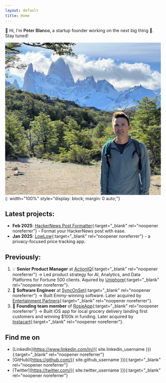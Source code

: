 ```yaml
---
layout: default
title: Home
---
```

<span class="wave">👋</span> Hi, I'm <span style="font-weight: 600;">Peter Blanco</span>, a startup founder working on the next big thing 🚀. Stay tuned!

![Peter Blanco - Product Manager and Tech Professional](/assets/home.jpg){: width="100%" style="display: block; margin: 0 auto;"}

## Latest projects: 
- **Feb 2025**: [HackerNews Post Formatter](https://hnpostformatter.blancotech.com/){:target="_blank" rel="noopener noreferrer"} - Format your HackerNews post with ease.
- **Jan 2025**: [LowLow](https://lowlow.bot){:target="_blank" rel="noopener noreferrer"} - a privacy-focused price tracking app.

## Previously:
1. 💡 **Senior Product Manager** at [ActionIQ](https://actioniq.com){:target="_blank" rel="noopener noreferrer"} → Led product strategy for AI, Analytics, and Data Platforms for Fortune 500 clients. Aquired by [Uniphore](https://uniphore.com){:target="_blank" rel="noopener noreferrer"}.
2. 🎥 **Software Engineer** at [SyncOnSet](https://www.synconset.com){:target="_blank" rel="noopener noreferrer"} → Built Emmy-winning software. Later acquired by [Entertainment Partners](https://www.ep.com){:target="_blank" rel="noopener noreferrer"}.
3. 🛒 **Founding team member** of [RosieApp](https://www.rosieapp.com){:target="_blank" rel="noopener noreferrer"} → Built iOS app for local grocery delivery landing first customers and winning $100k in funding. Later acquired by [Instacart](https://www.instacart.com){:target="_blank" rel="noopener noreferrer"}.

## Find me on

- [LinkedIn](https://www.linkedin.com/in/{{ site.linkedin_username }}){:target="_blank" rel="noopener noreferrer"}
- [GitHub](https://github.com/{{ site.github_username }}){:target="_blank" rel="noopener noreferrer"}
- [Twitter](https://twitter.com/{{ site.twitter_username }}){:target="_blank" rel="noopener noreferrer"}
